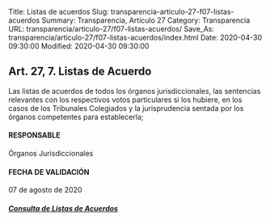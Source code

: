 Title: Listas de acuerdos
Slug: transparencia-articulo-27-f07-listas-acuerdos
Summary: Transparencia, Artículo 27
Category: Transparencia
URL: transparencia/articulo-27/f07-listas-acuerdos/
Save_As: transparencia/articulo-27/f07-listas-acuerdos/index.html
Date: 2020-04-30 09:30:00
Modified: 2020-04-30 09:30:00


## Art. 27, 7. Listas de Acuerdo

Las listas de acuerdos de todos los órganos jurisdiccionales, las sentencias relevantes con los respectivos votos particulares si los hubiere, en los casos de los Tribunales Colegiados y la jurisprudencia sentada por los órganos competentes para establecerla;

#### RESPONSABLE

Órganos Jurisdiccionales

#### FECHA DE VALIDACIÓN

07 de agosto de 2020

##### [Consulta de Listas de Acuerdos](https://www.pjecz.gob.mx/consultas/listas-de-acuerdos//)


